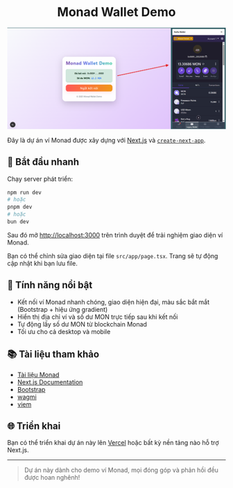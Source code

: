 <h1 align="center">Monad Wallet Demo</h1>

![Monad Wallet Demo Screenshot](https://raw.githubusercontent.com/taicutm/monad-wallet-dapp/refs/heads/main/public/demo.png)

Đây là dự án ví Monad được xây dựng với [Next.js](https://nextjs.org) và [`create-next-app`](https://nextjs.org/docs/app/api-reference/cli/create-next-app).

## 🚀 Bắt đầu nhanh

Chạy server phát triển:

```bash
npm run dev
# hoặc
pnpm dev
# hoặc
bun dev
```

Sau đó mở [http://localhost:3000](http://localhost:3000) trên trình duyệt để trải nghiệm giao diện ví Monad.

Bạn có thể chỉnh sửa giao diện tại file `src/app/page.tsx`. Trang sẽ tự động cập nhật khi bạn lưu file.

## 🦄 Tính năng nổi bật
- Kết nối ví Monad nhanh chóng, giao diện hiện đại, màu sắc bắt mắt (Bootstrap + hiệu ứng gradient)
- Hiển thị địa chỉ ví và số dư MON trực tiếp sau khi kết nối
- Tự động lấy số dư MON từ blockchain Monad
- Tối ưu cho cả desktop và mobile

## 📚 Tài liệu tham khảo
- [Tài liệu Monad](https://docs.monad.xyz)
- [Next.js Documentation](https://nextjs.org/docs)
- [Bootstrap](https://getbootstrap.com/)
- [wagmi](https://wagmi.sh/)
- [viem](https://viem.sh/)

## 🌐 Triển khai
Bạn có thể triển khai dự án này lên [Vercel](https://vercel.com/) hoặc bất kỳ nền tảng nào hỗ trợ Next.js.

---

> Dự án này dành cho demo ví Monad, mọi đóng góp và phản hồi đều được hoan nghênh!
